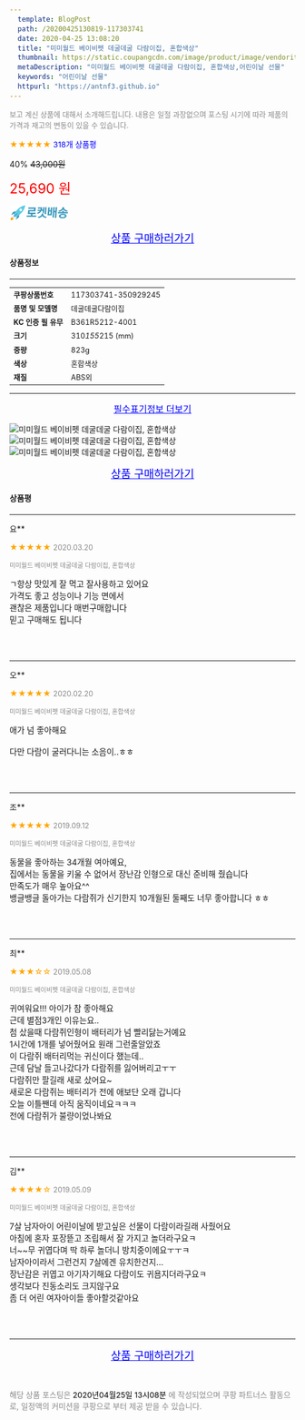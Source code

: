 ```yaml
---
  template: BlogPost
  path: /20200425130819-117303741
  date: 2020-04-25 13:08:20
  title: "미미월드 베이비펫 데굴데굴 다람이집, 혼합색상"
  thumbnail: https://static.coupangcdn.com/image/product/image/vendoritem/2018/12/24/3000069019/5eccaa07-7b37-4a2a-9b85-75dd8e2e1b07.jpg
  metaDescription: "미미월드 베이비펫 데굴데굴 다람이집, 혼합색상,어린이날 선물"
  keywords: "어린이날 선물"
  httpurl: "https://antnf3.github.io"
---
```

  
<span style="color: #888;font-size:0.8rem">보고 계신 상품에 대해서 소개해드립니다.
내용은 일절 과장없으며 포스팅 시기에 따라 제품의 가격과 재고의 변동이 있을 수 있습니다.</span>
  
<span style="color: orange;">★★★★★</span> <span style="color: blue;font-size: 0.85rem;">318개 상품평</span>

<span style="font-size: 0.9rem">40%</span> <span style="font-size: 0.9rem">~~43,000원~~</span>

<span style="color: red;font-size: 1.5rem;">25,690 원</span>

![로켓배송](/assets/rocket_logo.png)

<p align="center"><a href="http://me2.do/GomU3EgD" style="font-size: 1.2rem; color: blue;">상품 구매하러가기</a></p>

#### 상품정보

---

|                  |                       |
| ---------------- | --------------------- |
| **<span style="font-size:0.8rem;">쿠팡상품번호</span>** | <span style="font-size:0.8rem;">117303741-350929245</span> |
| **<span style="font-size:0.8rem;">품명 및 모델명</span>**    | <span style="font-size:0.8rem;">데굴데굴다람이집</span>        |
| **<span style="font-size:0.8rem;">KC 인증 필 유무</span>**    | <span style="font-size:0.8rem;">B361R5212-4001</span>        |
| **<span style="font-size:0.8rem;">크기</span>**    | <span style="font-size:0.8rem;">310*155*215 (mm)</span>        |
| **<span style="font-size:0.8rem;">중량</span>**    | <span style="font-size:0.8rem;">823g</span>        |
| **<span style="font-size:0.8rem;">색상</span>**    | <span style="font-size:0.8rem;">혼합색상</span>        |
| **<span style="font-size:0.8rem;">재질</span>**    | <span style="font-size:0.8rem;">ABS외</span>        |








---

<p align="center"><a href="http://me2.do/GomU3EgD" style="font-size: 1rem; color: blue;">필수표기정보 더보기</a></p>

![미미월드 베이비펫 데굴데굴 다람이집, 혼합색상](http://thumbnail10.coupangcdn.com/thumbnails/remote/q89/image/product/content/vendorItem/2015/11/03/128003/9e265671-ef52-42f5-8054-78fe26b35002.jpg)
![미미월드 베이비펫 데굴데굴 다람이집, 혼합색상](http://thumbnail6.coupangcdn.com/thumbnails/remote/q89/image/product/content/vendorItem/2015/11/03/128003/2896a04f-b136-4a10-ac23-5f9d766a7df4.jpg)
![미미월드 베이비펫 데굴데굴 다람이집, 혼합색상](http://thumbnail7.coupangcdn.com/thumbnails/remote/q89/image/product/content/vendorItem/2015/11/03/128003/2e3d023e-652d-4bf9-b687-824bc416aeb2.jpg)

<p align="center"><a href="http://me2.do/GomU3EgD" style="font-size: 1.2rem; color: blue;">상품 구매하러가기</a></p>

#### 상품평
  
---
  
요**
    
<span style="color: orange;">★★★★★</span> <span style="font-size:0.8rem;color: #888;">2020.03.20</span>
    
<span style="color: #888;font-size:0.7rem">미미월드 베이비펫 데굴데굴 다람이집, 혼합색상</span>
    

    
<span style="font-size: 0.9rem;">ㄱ항상 맛있게 잘 먹고 잘사용하고 있어요<br/>가격도 좋고 성능이나  기능 면에서<br/>괜찮은 제품입니다  매번구매합니다<br/>믿고 구매해도 됩니다</span>
    
<br>
<br>

---
  
오**
    
<span style="color: orange;">★★★★★</span> <span style="font-size:0.8rem;color: #888;">2020.02.20</span>
    
<span style="color: #888;font-size:0.7rem">미미월드 베이비펫 데굴데굴 다람이집, 혼합색상</span>
    

    
<span style="font-size: 0.9rem;">애가 넘  좋아해요<br/><br/>다만 다람이 굴러다니는 소음이..ㅎㅎ</span>
    
<br>
<br>

---
  
조**
    
<span style="color: orange;">★★★★★</span> <span style="font-size:0.8rem;color: #888;">2019.09.12</span>
    
<span style="color: #888;font-size:0.7rem">미미월드 베이비펫 데굴데굴 다람이집, 혼합색상</span>
    

    
<span style="font-size: 0.9rem;">동물을 좋아하는 34개월 여아예요,<br/>집에서는 동물을 키울 수 없어서 장난감 인형으로 대신 준비해 줬습니다<br/>만족도가 매우 높아요^^ <br/>뱅글뱅글 돌아가는 다람쥐가 신기한지 10개월된 둘째도 너무 좋아합니다 ㅎㅎ</span>
    
<br>
<br>

---
  
최**
    
<span style="color: orange;">★★★☆☆</span> <span style="font-size:0.8rem;color: #888;">2019.05.08</span>
    
<span style="color: #888;font-size:0.7rem">미미월드 베이비펫 데굴데굴 다람이집, 혼합색상</span>
    

    
<span style="font-size: 0.9rem;">귀여워요!!! 아이가 참 좋아해요<br/>근데 별점3개인 이유는요..<br/>첨 샀을때 다람쥐인형이 배터리가 넘 빨리닳는거예요<br/>1시간에 1개를 넣어줬어요 원래 그런줄알았죠<br/>이 다람쥐 배터리먹는 귀신이다 했는데..<br/>근데 담날 들고나갔다가 다람쥐를 잃어버리고ㅜㅜ<br/>다람쥐만 팔길래 새로 샀어요~<br/>새로온 다람쥐는 배터리가 전에 애보단 오래 갑니다<br/>오늘 이틀짼데 아직 움직이네요ㅋㅋㅋ<br/>전에 다람쥐가 불량이었나봐요</span>
    
<br>
<br>

---
  
김**
    
<span style="color: orange;">★★★★☆</span> <span style="font-size:0.8rem;color: #888;">2019.05.09</span>
    
<span style="color: #888;font-size:0.7rem">미미월드 베이비펫 데굴데굴 다람이집, 혼합색상</span>
    

    
<span style="font-size: 0.9rem;">7살 남자아이 어린이날에 받고싶은 선물이 다람이라길래 사줬어요<br/>아침에 혼자 포장뜯고 조립해서 잘 가지고 놀더라구요ㅋ<br/>너~~무 귀엽다며 딱 하루 놀더니 방치중이에요ㅜㅜㅋ<br/>남자아이라서 그런건지 7살에겐 유치한건지...<br/>장난감은 귀엽고 아기자기해요 다람이도 귀욤지더라구요ㅋ<br/>생각보다 진동소리도 크지않구요<br/>좀 더 어린 여자아이들 좋아할것같아요</span>
    
<br>
<br>


  
---
  
<p align="center"><a href="http://me2.do/GomU3EgD" style="font-size: 1.2rem; color: blue;">상품 구매하러가기</a></p>
  
<br>
  
<span style="font-size: 0.85rem; color: #888;">해당 상품 포스팅은 <span style="color: #000;"> 2020년04월25일 13시08분 </span> 에 작성되었으며 쿠팡 파트너스 활동으로, 일정액의 커미션을 쿠팡으로 부터 제공 받을 수 있습니다.</span>